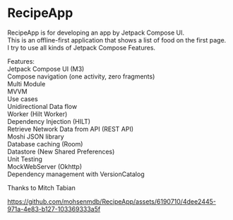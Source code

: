 # RecipeApp
RecipeApp is for developing an app by Jetpack Compose UI.  
This is an offline-first application that shows a list of food on the first page.  
I try to use all kinds of Jetpack Compose Features.

Features:  
Jetpack Compose UI (M3)  
Compose navigation (one activity, zero fragments)  
Multi Module  
MVVM  
Use cases  
Unidirectional Data flow  
Worker (Hilt Worker)  
Dependency Injection (HILT)  
Retrieve Network Data from API (REST API)  
Moshi JSON library  
Database caching (Room)  
Datastore (New Shared Preferences)  
Unit Testing  
MockWebServer (Okhttp)  
Dependency management with VersionCatalog  


Thanks to Mitch Tabian

https://github.com/mohsenmdb/RecipeApp/assets/6190710/4dee2445-971a-4e83-b127-103369333a5f
